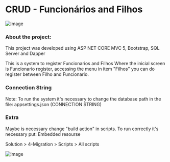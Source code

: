 # CRUD - Funcionários and Filhos

![image](https://github.com/heberGustavo/teste-GCASPP/assets/44476616/7509d746-631e-40a6-a0f0-ee6f2a412718)

### About the project: 
This project was developed using ASP NET CORE MVC 5, Bootstrap, SQL Server and Dapper

This is a system to register Funcionarios and Filhos
Where the inicial screen is Funcionario register, accessing the menu in item "Filhos" you can do register between Filho and Funcionario.

### Connection String
Note: To run the system it's necessary to change the database path in the file: appsettings.json (CONNECTION STRING)

### Extra
Maybe is necessary change "build action" in scripts. To run correctly it's necessary put: Embedded resourse

Solution > 4-Migration > Scripts > All scripts

![image](https://github.com/heberGustavo/teste-GCASPP/assets/44476616/70ba6bd1-6058-4cd1-a380-2b458a112d09)


